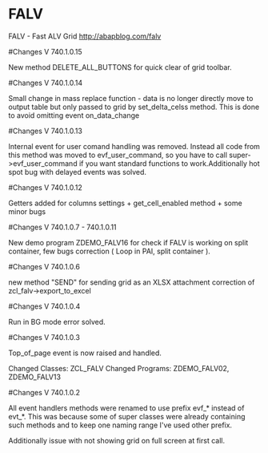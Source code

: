 # FALV
FALV - Fast ALV Grid
http://abapblog.com/falv

#Changes V 740.1.0.15 

New method DELETE_ALL_BUTTONS for quick clear of grid toolbar.

#Changes V 740.1.0.14

Small change in mass replace function - data is no longer directly move to output table but only passed to grid by set_delta_celss method. This is done to avoid omitting event on_data_change

#Changes V 740.1.0.13

Internal event for user comand handling was removed. Instead all code from this method was moved to evf_user_command, so you have to call super->evf_user_command if you want standard functions to work.Additionally hot spot bug with delayed events was solved.

#Changes V 740.1.0.12

Getters added for columns settings + get_cell_enabled method + some minor bugs

#Changes V 740.1.0.7 - 740.1.0.11

New demo program ZDEMO_FALV16 for check if FALV is working on split container, few bugs correction ( Loop in PAI, split container ).

#Changes V 740.1.0.6

new method "SEND" for sending grid as an XLSX attachment correction of zcl_falv->export_to_excel

#Changes V 740.1.0.4

Run in BG mode error solved.

#Changes V 740.1.0.3

Top_of_page event is now raised and handled.

Changed Classes: ZCL_FALV Changed Programs: ZDEMO_FALV02, ZDEMO_FALV13

#Changes V 740.1.0.2

All event handlers methods were renamed to use prefix evf_* instead of evt_*. This was because some of super classes were already containing such methods and to keep one naming range I've used other prefix.

Additionally issue with not showing grid on full screen at first call.
